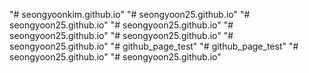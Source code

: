 "# seongyoonkim.github.io" 
"# seongyoon25.github.io" 
"# seongyoon25.github.io" 
"# seongyoon25.github.io" 
"# seongyoon25.github.io" 
"# seongyoon25.github.io" 
"# seongyoon25.github.io" 
"# github_page_test" 
"# github_page_test" 
"# seongyoon25.github.io" 
"# seongyoon25.github.io" 

